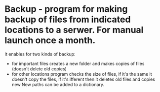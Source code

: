 # Backup - program for making backup of files from indicated locations to a serwer. For manual launch once a month.
It enables for two kinds of backup:
- for important files creates a new folder and makes copies of files (doesn't delete old copies)
- for other locations program checks the size of files, if it's the same it doesn't copy the files, if it's ifferent then it deletes old files and copies new
New paths can be added to a dictionary.
